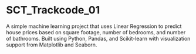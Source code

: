 # SCT_Trackcode_01
A simple machine learning project that uses Linear Regression to predict house prices based on square footage, number of bedrooms, and number of bathrooms. Built using Python, Pandas, and Scikit-learn with visualization support from Matplotlib and Seaborn.

